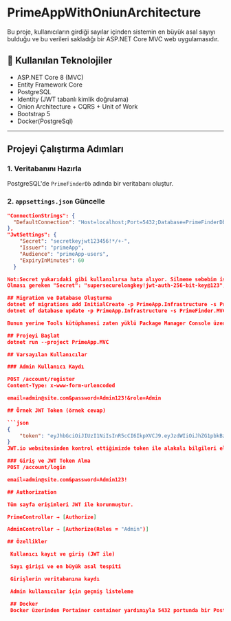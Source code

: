 ﻿# PrimeAppWithOniunArchitecture

Bu proje, kullanıcıların girdiği sayılar içinden sistemin en büyük asal sayıyı bulduğu ve bu verileri sakladığı bir ASP.NET Core MVC web uygulamasıdır.

## 🧱 Kullanılan Teknolojiler

- ASP.NET Core 8 (MVC)
- Entity Framework Core
- PostgreSQL
- Identity (JWT tabanlı kimlik doğrulama)
- Onion Architecture + CQRS + Unit of Work
- Bootstrap 5
- Docker(PostgreSql)

---

## Projeyi Çalıştırma Adımları

### 1. Veritabanını Hazırla
PostgreSQL'de `PrimeFinderDb` adında bir veritabanı oluştur.

### 2. `appsettings.json` Güncelle

```json
"ConnectionStrings": {
  "DefaultConnection": "Host=localhost;Port=5432;Database=PrimeFinderDb;Username=postgres;Password=123456"
},
"JwtSettings": {
    "Secret": "secretkeyjwt123456!*/+-",
    "Issuer": "primeApp",
    "Audience": "primeApp-users",
    "ExpiryInMinutes": 60
  }

Not:Secret yukarıdaki gibi kullanılırsa hata alıyor. Silmeme sebebim ise bu hatayı secret string değerini daha uzun yaparak, hatanın üstesinden geldiğimi hatırlamak amacıyla bu şekilde bıraktım.
Olması gereken "Secret": "supersecurelongkey!jwt-auth-256-bit-key@123",

## Migration ve Database Oluşturma
dotnet ef migrations add InitialCreate -p PrimeApp.Infrastructure -s PrimeFinder.MVC
dotnet ef database update -p PrimeApp.Infrastructure -s PrimeFinder.MVC

Bunun yerine Tools kütüphanesi zaten yüklü Package Manager Console üzerinden de yapılabilir ben oradan yapıyorum.

## Projeyi Başlat
dotnet run --project PrimeApp.MVC

## Varsayılan Kullanıcılar

### Admin Kullanıcı Kaydı

POST /account/register
Content-Type: x-www-form-urlencoded

email=admin@site.com&password=Admin123!&role=Admin

## Örnek JWT Token (örnek cevap)

```json
{
    "token": "eyJhbGciOiJIUzI1NiIsInR5cCI6IkpXVCJ9.eyJzdWIiOiJhZG1pbkBzaXRlLmNvbSIsImp0aSI6ImJhYTY4YjA1LTJjZDgtNDUwYS1iYmVmLTg1NDY1YzBjZGQ3NyIsImh0dHA6Ly9zY2hlbWFzLnhtbHNvYXAub3JnL3dzLzIwMDUvMDUvaWRlbnRpdHkvY2xhaW1zL25hbWVpZGVudGlmaWVyIjoiZGQ2YzhlYWItNjk0My00ZTZhLTg2MmQtZGQwOTJhMWIyM2Q5IiwiaHR0cDovL3NjaGVtYXMubWljcm9zb2Z0LmNvbS93cy8yMDA4LzA2L2lkZW50aXR5L2NsYWltcy9yb2xlIjoiQWRtaW4iLCJleHAiOjE3NDg4ODUzNTMsImlzcyI6InByaW1lQXBwIiwiYXVkIjoicHJpbWVBcHAtdXNlcnMifQ.GETsWcWRGmZfJ6Fh1EVJGNdFajhT_5YBafNpdBtWzpc"
}
JWT.io websitesinden kontrol ettiğimizde token ile alakalı bilgileri elde edebiliriz diye buraya bırakıyorum.

### Giriş ve JWT Token Alma
POST /account/login

email=admin@site.com&password=Admin123!

## Authorization

Tüm sayfa erişimleri JWT ile korunmuştur.

PrimeController → [Authorize]

AdminController → [Authorize(Roles = "Admin")]

## Özellikler

 Kullanıcı kayıt ve giriş (JWT ile)

 Sayı girişi ve en büyük asal tespiti

 Girişlerin veritabanına kaydı

 Admin kullanıcılar için geçmiş listeleme

 ## Docker
 Docker üzerinden Portainer container yardımıyla 5432 portunda bir Postgresql sunucusu oluşturdum. Kayıtlarımı oraya yaptım. Environment kullanımı yapmak şart yoksa hata alırsınız Örn. Username:postgres Password:123456

